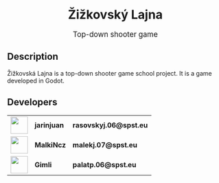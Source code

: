 <h1 align="center">Žižkovský Lajna</h1>
<p style="font-size: 17px" align="center">Top-down shooter game</p>


## Description

Žižkovská Lajna is a top-down shooter game school project. It is a game developed in Godot.

## Developers


<table>
<tr>
<td><img width=40 src="https://github.com/jarinjuan.png?size=40"></td>
<td><strong>jarinjuan</strong></td>
<td><strong>rasovskyj.06@spst.eu</strong></td>
</tr>
<tr>
<td><img width=40 src="https://github.com/MalkiNcz.png?size=40"></td>
<td><strong>MalkiNcz</strong></td>
<td><strong>malekj.07@spst.eu</strong></td>
</tr>
<tr>
<td><img width=40 src="https://github.com/sogba.png?size=40"></td>
<td><strong>Gimli</strong></td>
<td><strong>palatp.06@spst.eu</strong></td>
</tr>
</table>

